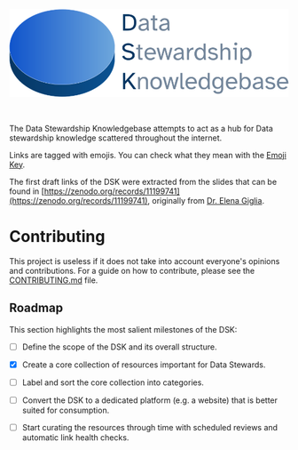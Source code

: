 <picture>
  <source media="(prefers-color-scheme: dark)" srcset="https://github.com/MrHedmad/data-stewardship-knowledgebase/blob/main/resources/src/images/dks_logo_light.png?raw=true">
  <source media="(prefers-color-scheme: light)" srcset="https://github.com/MrHedmad/data-stewardship-knowledgebase/blob/main/resources/src/images/dsk_logo_dark.png?raw=true">
  <img alt="The logo for the DSK" src="https://github.com/MrHedmad/data-stewardship-knowledgebase/blob/main/src/resources/images/dsk_logo_dark.png?raw=true" width=600>
</picture>

</p>

<br>

The Data Stewardship Knowledgebase attempts to act as a hub for Data stewardship knowledge scattered throughout the internet.

Links are tagged with emojis. You can check what they mean with the [Emoji Key](emoji_key.md).

The first draft links of the DSK were extracted from the slides that can be found in [https://zenodo.org/records/11199741](https://zenodo.org/records/11199741), originally from [Dr. Elena Giglia](https://orcid.org/0000-0003-4927-2632).

# Contributing

This project is useless if it does not take into account everyone's opinions and contributions.
For a guide on how to contribute, please see the [CONTRIBUTING.md](CONTRIBUTING.md) file.

## Roadmap
This section highlights the most salient milestones of the DSK:
- [ ] Define the scope of the DSK and its overall structure.
- [X] Create a core collection of resources important for Data Stewards.
- [ ] Label and sort the core collection into categories.
- [ ] Convert the DSK to a dedicated platform (e.g. a website) that is better suited for consumption.
- [ ] Start curating the resources through time with scheduled reviews and automatic link health checks.

